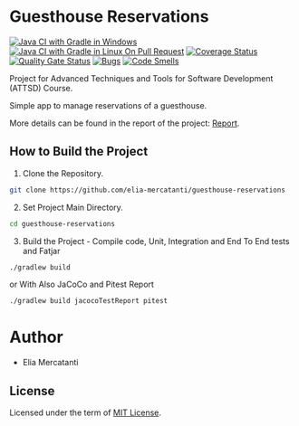 # Guesthouse Reservations
[![Java CI with Gradle in Windows](https://github.com/elia-mercatanti/guesthouse-reservations/actions/workflows/gradle-windows.yml/badge.svg)](https://github.com/elia-mercatanti/guesthouse-reservations/actions/workflows/gradle-windows.yml)
[![Java CI with Gradle in Linux On Pull Request](https://github.com/elia-mercatanti/guesthouse-reservations/actions/workflows/gradle-linux-pr.yml/badge.svg)](https://github.com/elia-mercatanti/guesthouse-reservations/actions/workflows/gradle-linux-pr.yml)
[![Coverage Status](https://coveralls.io/repos/github/elia-mercatanti/guesthouse-reservations/badge.svg?branch=main)](https://coveralls.io/github/elia-mercatanti/guesthouse-reservations?branch=main)
[![Quality Gate Status](https://sonarcloud.io/api/project_badges/measure?project=elia-mercatanti_guesthouse-reservations&metric=alert_status)](https://sonarcloud.io/dashboard?id=elia-mercatanti_guesthouse-reservations)
[![Bugs](https://sonarcloud.io/api/project_badges/measure?project=elia-mercatanti_guesthouse-reservations&metric=bugs)](https://sonarcloud.io/dashboard?id=elia-mercatanti_guesthouse-reservations)
[![Code Smells](https://sonarcloud.io/api/project_badges/measure?project=elia-mercatanti_guesthouse-reservations&metric=code_smells)](https://sonarcloud.io/dashboard?id=elia-mercatanti_guesthouse-reservations)

Project for Advanced Techniques and Tools for Software Development (ATTSD) Course.

Simple app to manage reservations of a guesthouse.

More details can be found in the report of the project: [Report](https://github.com/elia-mercatanti/guesthouse-reservations/blob/main/report/report.pdf).

## How to Build the Project

1. Clone the Repository.
```sh
git clone https://github.com/elia-mercatanti/guesthouse-reservations
```

2. Set Project Main Directory.
```sh
cd guesthouse-reservations
```

3. Build the Project - Compile code, Unit, Integration and End To End tests and Fatjar
```sh
./gradlew build
```
or With Also JaCoCo and Pitest Report
```sh
./gradlew build jacocoTestReport pitest
```

# Author
- Elia Mercatanti

## License
Licensed under the term of [MIT License](https://github.com/elia-mercatanti/guesthouse-reservations/blob/main/LICENSE).
